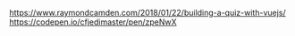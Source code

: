 

https://www.raymondcamden.com/2018/01/22/building-a-quiz-with-vuejs/
https://codepen.io/cfjedimaster/pen/zpeNwX  
